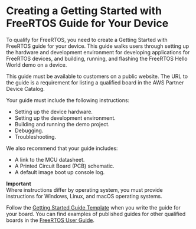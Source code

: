 # Creating a Getting Started with FreeRTOS Guide for Your Device<a name="afq-gsg"></a>

To qualify for FreeRTOS, you need to create a Getting Started with FreeRTOS guide for your device\. This guide walks users through setting up the hardware and development environment for developing applications for FreeRTOS devices, and building, running, and flashing the FreeRTOS Hello World demo on a device\.

This guide must be available to customers on a public website\. The URL to the guide is a requirement for listing a qualified board in the AWS Partner Device Catalog\.

Your guide must include the following instructions:
+ Setting up the device hardware\.
+ Setting up the development environment\.
+ Building and running the demo project\.
+ Debugging\.
+ Troubleshooting\.

We also recommend that your guide includes:
+ A link to the MCU datasheet\.
+ A Printed Circuit Board \(PCB\) schematic\.
+ A default image boot up console log\.

**Important**  
Where instructions differ by operating system, you must provide instructions for Windows, Linux, and macOS operating systems\.

Follow the [Getting Started Guide Template](getting_started_template.md) when you write the guide for your board\. You can find examples of published guides for other qualified boards in the [FreeRTOS User Guide](https://docs.aws.amazon.com/freertos/latest/userguide/freertos-getting-started.html)\.
